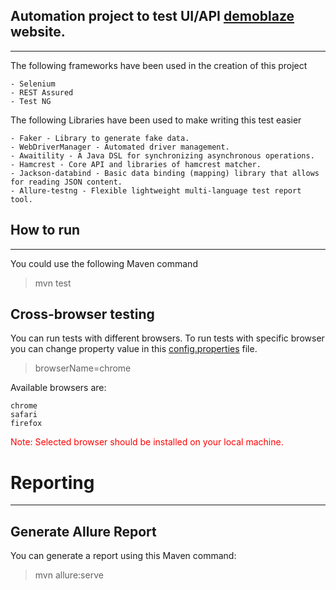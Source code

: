 ## Automation project to test UI/API [demoblaze](https://www.demoblaze.com/) website.

---
Тhe following frameworks have been used in the creation of this project

```
- Selenium
- REST Assured
- Test NG
```

The following Libraries have been used to make writing this test easier

```
- Faker - Library to generate fake data.
- WebDriverManager - Automated driver management.
- Awaitility - A Java DSL for synchronizing asynchronous operations.
- Hamcrest - Core API and libraries of hamcrest matcher.
- Jackson-databind - Basic data binding (mapping) library that allows for reading JSON content.
- Allure-testng - Flexible lightweight multi-language test report tool.
```

## How to run

---------
You could use the following Maven command
> mvn test

## Cross-browser testing

You can run tests with different browsers. To run tests with specific browser you can change property value in
this [config.properties](config.properties) file.
> browserName=chrome

Available browsers are:

```
chrome
safari
firefox
```

<p style='color:red'>Note: Selected browser should be installed on your local machine.</p>

# Reporting

---------

## Generate Allure Report

You can generate a report using this Maven command:

> mvn allure:serve